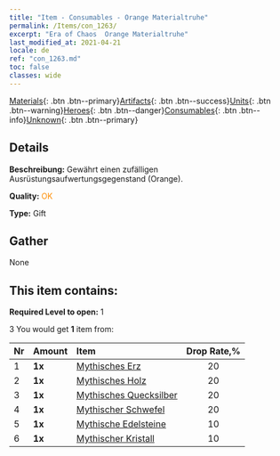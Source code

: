 ```yaml
---
title: "Item - Consumables - Orange Materialtruhe"
permalink: /Items/con_1263/
excerpt: "Era of Chaos  Orange Materialtruhe"
last_modified_at: 2021-04-21
locale: de
ref: "con_1263.md"
toc: false
classes: wide
---
```

 [Materials](/de/Items/){: .btn .btn--primary}[Artifacts](/de/Items/Artifacts/){: .btn .btn--success}[Units](/de/Items/Units/){: .btn .btn--warning}[Heroes](/de/Items/Heroes/){: .btn .btn--danger}[Consumables](/de/Items/Consumables/){: .btn .btn--info}[Unknown](/de/Items/Unknown/){: .btn .btn--primary}

## Details
 **Beschreibung:** Gewährt einen zufälligen Ausrüstungsaufwertungsgegenstand (Orange).

 **Quality:** <span style="color: #FF8C00">OK</span>

 **Type:** Gift

## Gather

  None

## This item contains:

 **Required Level to open:** 1

 3 You would get **1** item  from:

  | Nr | Amount |     Item    | Drop Rate,% |
  |:---|:-------|:------------|:---------:|
  | 1 |  **1x** | [Mythisches Erz](/de/Items/mat_61/) | 20 | 
  | 2 |  **1x** | [Mythisches Holz](/de/Items/mat_62/) | 20 | 
  | 3 |  **1x** | [Mythisches Quecksilber](/de/Items/mat_63/) | 20 | 
  | 4 |  **1x** | [Mythischer Schwefel](/de/Items/mat_64/) | 20 | 
  | 5 |  **1x** | [Mythische Edelsteine](/de/Items/mat_65/) | 10 | 
  | 6 |  **1x** | [Mythischer Kristall](/de/Items/mat_66/) | 10 | 
